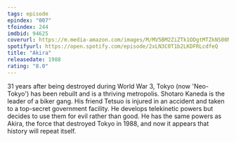 ```yaml
---
tags: episode
epindex: "007"
tfoindex: 244
imdbid: 94625
coverurl: https://m.media-amazon.com/images/M/MV5BM2ZiZTk1ODgtMTZkNS00NTYxLWIxZTUtNWExZGYwZTRjODViXkEyXkFqcGdeQXVyMTE2MzA3MDM@._V1_SY300_CR0,0,202,300_.jpg
spotifyurl: https://open.spotify.com/episode/2xLN3C0T1b2LKDFRLcdfeQ
title: "Akira"
releasedate: 1988
rating: "8.0"
---
```


31 years after being destroyed during World War 3, Tokyo (now 'Neo-Tokyo') has been rebuilt and is a thriving metropolis. Shotaro Kaneda is the leader of a biker gang. His friend Tetsuo is injured in an accident and taken to a top-secret government facility. He develops telekinetic powers but decides to use them for evil rather than good. He has the same powers as Akira, the force that destroyed Tokyo in 1988, and now it appears that history will repeat itself.